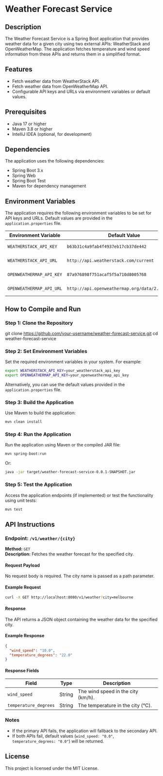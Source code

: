 # Weather Forecast Service

## Description
The Weather Forecast Service is a Spring Boot application that provides weather data for a given city using two external APIs: WeatherStack and OpenWeatherMap. The application fetches temperature and wind speed information from these APIs and returns them in a simplified format.

## Features
- Fetch weather data from WeatherStack API.
- Fetch weather data from OpenWeatherMap API.
- Configurable API keys and URLs via environment variables or default values.

## Prerequisites
- Java 17 or higher
- Maven 3.8 or higher
- IntelliJ IDEA (optional, for development)

## Dependencies
The application uses the following dependencies:
- Spring Boot 3.x
- Spring Web
- Spring Boot Test
- Maven for dependency management

## Environment Variables
The application requires the following environment variables to be set for API keys and URLs. Default values are provided in the `application.properties` file.

| Environment Variable         | Default Value                                   | Description                          |
|------------------------------|------------------------------------------------|--------------------------------------|
| `WEATHERSTACK_API_KEY`       | `b63b31c4a9fab4f4937eb17cb37de442`             | WeatherStack API key                 |
| `WEATHERSTACK_API_URL`       | `http://api.weatherstack.com/current`          | WeatherStack API URL                 |
| `OPENWEATHERMAP_API_KEY`     | `87a976898f751acaf5f5a710d8005768`             | OpenWeatherMap API key               |
| `OPENWEATHERMAP_API_URL`     | `http://api.openweathermap.org/data/2.5/weather` | OpenWeatherMap API URL               |

## How to Compile and Run

### Step 1: Clone the Repository
git clone https://github.com/your-username/weather-forecast-service.git
cd weather-forecast-service

### Step 2: Set Environment Variables
Set the required environment variables in your system. For example:
```bash
export WEATHERSTACK_API_KEY=your_weatherstack_api_key
export OPENWEATHERMAP_API_KEY=your_openweathermap_api_key
```

Alternatively, you can use the default values provided in the `application.properties` file.

### Step 3: Build the Application
Use Maven to build the application:
```bash
mvn clean install
```

### Step 4: Run the Application
Run the application using Maven or the compiled JAR file:
```bash
mvn spring-boot:run
```
Or:
```bash
java -jar target/weather-forecast-service-0.0.1-SNAPSHOT.jar
```

### Step 5: Test the Application
Access the application endpoints (if implemented) or test the functionality using unit tests:
```bash
mvn test
```

## API Instructions

### Endpoint: `/v1/weather/{city}`
**Method:** `GET`  
**Description:** Fetches the weather forecast for the specified city.

#### Request Payload
No request body is required. The city name is passed as a path parameter.

#### Example Request
```bash
curl -X GET http://localhost:8080/v1/weather?city=melbourne
```

#### Response
The API returns a JSON object containing the weather data for the specified city.

#### Example Response
```json
{
  "wind_speed": "10.0",
  "temperature_degrees": "22.0"
}
```

#### Response Fields
| Field                | Type    | Description                          |
|----------------------|---------|--------------------------------------|
| `wind_speed`         | String  | The wind speed in the city (km/h).   |
| `temperature_degrees`| String  | The temperature in the city (°C).    |

### Notes
- If the primary API fails, the application will fallback to the secondary API.
- If both APIs fail, default values (`wind_speed: "0.0"`, `temperature_degrees: "0.0"`) will be returned.

## License
This project is licensed under the MIT License.
```